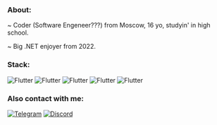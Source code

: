  ### About:
~ Coder (Software Engeneer???) from Moscow, 16 yo, studyin' in high school.

~ Big .NET enjoyer from 2022.

### Stack:
![Flutter](https://img.shields.io/badge/.NET-5C2D91?style=for-the-badge&logo=.net&logoColor=white)
![Flutter](https://img.shields.io/badge/C%23-7109AA?style=for-the-badge&logo=c-sharp&logoColor=white)
![Flutter](https://img.shields.io/badge/Rider-000000?style=for-the-badge&logo=Rider&logoColor=white)
![Flutter](https://img.shields.io/badge/GitHub-100000?style=for-the-badge&logo=github&logoColor=white)
 ![Flutter](https://img.shields.io/badge/Windows-0078D6?style=for-the-badge&logo=windows&logoColor=white)


 ### Also contact with me:

 [![Telegram](https://img.shields.io/badge/-Telegram-4671D5?style=for-the-badge&logo=telegram&logoColor=white)](https://t.me/L420Y)
 [![Discord](https://img.shields.io/badge/-Discord-8070D8?style=for-the-badge&logo=discord&logoColor=white)](https://discordapp.com/users/717049978396082177/)


